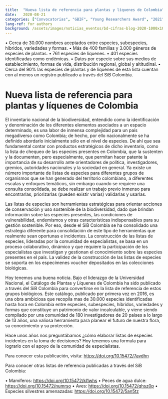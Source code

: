 ```yaml
---
title:  "Nueva lista de referencia para plantas y líquenes de Colombia"
date:   2020-08-21
categories: ["Convocatorias", "GBIF", "Young Researchers Award", "2021"]
lang-ref: for authors
background: /assets/images/noticias_eventos/bd-cifras-blog-2020-1000x1000.jpg
---
```


•	Cerca de 30.000 nombres aceptados entre especies, subespecies, híbridos, variedades y formas.
•	Más de 400 familias y 3.000 géneros de especies de plantas.
•	761 especies de líquenes.
•	401 especies identificadas como endémicas.
•	Datos por especie sobre sus medios de establecimiento, formas de vida, distribución regional, global y altitudinal.
•	Cerca del 90% las especies de plantas y de líquenes de esta lista cuentan con al menos un registro publicado a través del SiB Colombia.


# Nueva lista de referencia para plantas y líquenes de Colombia

El inventario nacional de la biodiversidad, entendido como la identificación y denominación de los diferentes elementos asociados a un espacio determinado, es una labor de inmensa complejidad para un país megadiverso como Colombia; de hecho, por ello nacionalmente se ha definido abordarlo inicialmente sólo en el nivel de especies. De ahí que sea fundamental contar con productos estratégicos de dicho inventario, como la lista de chequeo de las especies presentes en Colombia, que la sustenten y la documenten, pero especialmente, que permitan hacer patente la importancia de su desarrollo ante orientadores de política, investigadores, gremios, autoridades nacionales y la sociedad en general. Ya existe un número importante de listas de especies para diferentes grupos de organismos que se han generado del territorio colombiano, a diferentes escalas y enfoques temáticos, sin embargo cuando se requiere una consulta consolidada, se debe realizar un trabajo previo inmenso para encontrarlas, priorizarlas (pueden existir varias) validarlas y usarlas.

Las listas de especies son herramientas estratégicas para orientar acciones de conservación y uso sostenible de la biodiversidad, dado que brindan información sobre las especies presentes, las condiciones de vulnerabilidad, endemismos y otras características indispensables para su gestión sostenible. Por eso, desde el SiB Colombia se ha consolidado una estrategia diferente para consolidación de este tipo de herramientas que realmente sean oportunas e incidentes. La construcción de las listas de especies, lideradas por la comunidad de especialistas, se basa en un proceso colaborativo, dinámico y que requiere la participación de los especialistas que investigan y gestionan el conocimiento sobre las especies presentes en el país. La validez de la construcción de las listas de especies se soporta en los especímenes voucher depositados en las colecciones biológicas.

Hoy tenemos una buena noticia. Bajo el liderazgo de la Universidad Nacional, el Catálogo de Plantas y Líquenes de Colombia ha sido publicado a través del SiB Colombia para convertirse en la lista de referencia de estos grupos biológicos. Este catálogo, publicado por primera vez en 2016, es una obra ambiciosa que recopila mas de 30.000 especies identificadas hasta hora en Colombia entre especies, subespecies, híbridos, variedades y formas que constituye un patrimonio de valor incalculable, y viene siendo compilado por una comunidad de 180 investigadores de 20 países a lo largo de 13 años, una valiosa herramienta para planear el futuro de nuestra flora, su conocimiento y su protección.

Hace unos años nos preguntábamos ¿cómo elaborar listas de especies incidentes en la toma de decisiones? Hoy tenemos una formula para lograrlo con el apoyo de la comunidad de especialistas.

Para conocer esta publicación, visita: https://doi.org/10.15472/7avdhn

Para conocer otras listas de referencia publicadas a través del SiB Colombia:

•	Mamíferos: https://doi.org/10.15472/kl1whs
•	Peces de agua dulce: https://doi.org/10.15472/numrso
•	Aves: https://doi.org/10.15472/qhsz0p
•	Especies silvestres amenazadas: https://doi.org/10.15472/5an5tz

